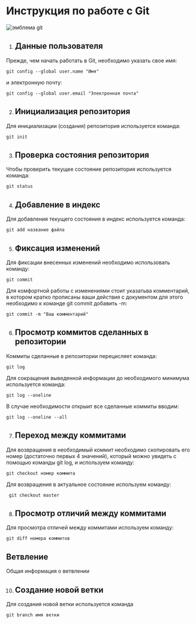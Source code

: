 # **Инструкция по работе с Git**

![эмблема git](Git.png)

1. ## Данные пользователя

Прежде, чем начать работать в Git, необходимо указать свое имя:

    git config --global user.name "Имя"

и электронную почту:

    git config --global user.email "Электронная почта"

2. ## Инициализация репозитория

Для инициализации (создания) репозитория используется команда:

    git init

3. ## Проверка состояния репозитория

Чтобы проверить текущее состояние репозитория используется команда: 

    git status

4. ## Добавление в индекс

Для добавления текущего состояния в индекс используется команда:

    git add название файла

5. ## Фиксация изменений

Для фиксации внесенных изменений необходимо использовать команду:

    git commit

Для комфортной работы с изменениями стоит указатьва комментарий, в котором кратко прописаны ваши действия с документом для этого необходимо к команде git commit добавить -m:

    git commit -m "Ваш комментарий"
    
6. ## Просмотр коммитов сделанных в репозитории

Коммиты сделанные в репозитории перецисляет команда:

    git log

Для сокращения выведенной информации до необходимого минимума используется команда:

    git log --oneline

В случае необходимости открыит все сделанные коммиты вводим:

    git log --oneline --all

7. ## Переход между коммитами

Для возвращения в необходимый коммит необходимо скопировать его номер (достаточно первых 4 значений), который можно увидеть с помощью команды git log, и используем команду:

    git checkout номер коммита

Для возвращения в актуальное состояние используем команду:

     git checkout master

8. ## Просмотр отличий между коммитами

Для просмотра отличей между коммитами используем команду:

    git diff номера коммитов

## Ветвление

Общая информация о ветвлении

10. ## Создание новой ветки

Для создания новой ветки используется команда

    git branch имя ветки